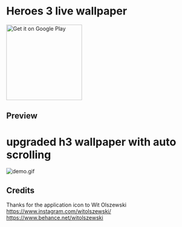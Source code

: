 # Heroes 3 live wallpaper

<a href='https://play.google.com/store/apps/details?id=com.homm3.livewallpaper&utm_source=github&pcampaignid=pcampaignidMKT-Other-global-all-co-prtnr-py-PartBadge-Mar2515-1'><img width='200' alt='Get it on Google Play' src='https://play.google.com/intl/en_us/badges/static/images/badges/en_badge_web_generic.png'/></a>

## Preview

# upgraded h3 wallpaper with auto scrolling

![demo.gif](./demo.gif "demo.gif")

## Credits

Thanks for the application icon to Wit Olszewski  
https://www.instagram.com/witolszewski/  
https://www.behance.net/witolszewski
